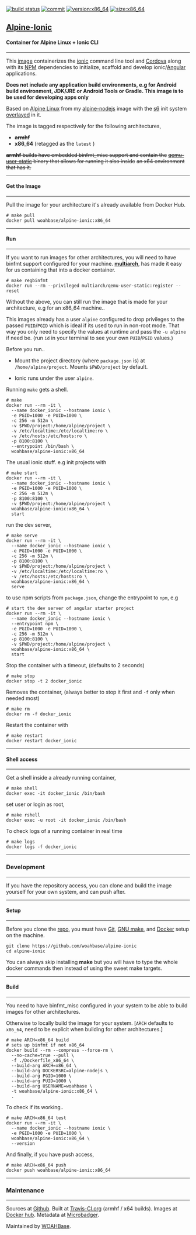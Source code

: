 [![build status][251]][232] [![commit][255]][231] [![version:x86_64][256]][235] [![size:x86_64][257]][235]

## [Alpine-Ionic][234]
#### Container for Alpine Linux + Ionic CLI
---

This [image][233] containerizes the [ionic][136] command line tool
and [Cordova][137] along with its [NPM][135] dependencies to
initialize, scaffold and develop ionic/[Angular][138] applications.

**Does not include any application build environments, e.g for
Android build environment, JDK/JRE or Android Tools or Gradle.
This image is to be used for developing apps only**

Based on [Alpine Linux][131] from my [alpine-nodejs][132] image with
the [s6][133] init system [overlayed][134] in it.

The image is tagged respectively for the following architectures,
* ~~**armhf**~~
* **x86_64** (retagged as the `latest` )

~~**armhf** builds have embedded binfmt_misc support and contain the~~
~~[qemu-user-static][105] binary that allows for running it also inside~~
~~an x64 environment that has it.~~

---
#### Get the Image
---

Pull the image for your architecture it's already available from
Docker Hub.

```
# make pull
docker pull woahbase/alpine-ionic:x86_64
```

---
#### Run
---

If you want to run images for other architectures, you will need
to have binfmt support configured for your machine. [**multiarch**][104],
has made it easy for us containing that into a docker container.

```
# make regbinfmt
docker run --rm --privileged multiarch/qemu-user-static:register --reset
```

Without the above, you can still run the image that is made for your
architecture, e.g for an x86_64 machine..

This images already has a user `alpine` configured to drop
privileges to the passed `PUID`/`PGID` which is ideal if its used
to run in non-root mode. That way you only need to specify the
values at runtime and pass the `-u alpine` if need be. (run `id`
in your terminal to see your own `PUID`/`PGID` values.)

Before you run..

* Mount the project directory (where `package.json` is) at
  `/home/alpine/project`. Mounts `$PWD/project` by default.

* Ionic runs under the user `alpine`.

Running `make` gets a shell.

```
# make
docker run --rm -it \
  --name docker_ionic --hostname ionic \
  -e PGID=1000 -e PUID=1000 \
  -c 256 -m 512m \
  -v $PWD/project:/home/alpine/project \
  -v /etc/localtime:/etc/localtime:ro \
  -v /etc/hosts:/etc/hosts:ro \
  -p 8100:8100 \
  --entrypoint /bin/bash \
  woahbase/alpine-ionic:x86_64
```

The usual ionic stuff. e.g init projects with

```
# make start
docker run --rm -it \
  --name docker_ionic --hostname ionic \
  -e PGID=1000 -e PUID=1000 \
  -c 256 -m 512m \
  -p 8100:8100 \
  -v $PWD/project:/home/alpine/project \
  woahbase/alpine-ionic:x86_64 \
  start
```

run the dev server,

```
# make serve
docker run --rm -it \
  --name docker_ionic --hostname ionic \
  -e PGID=1000 -e PUID=1000 \
  -c 256 -m 512m \
  -p 8100:8100 \
  -v $PWD/project:/home/alpine/project \
  -v /etc/localtime:/etc/localtime:ro \
  -v /etc/hosts:/etc/hosts:ro \
  woahbase/alpine-ionic:x86_64 \
  serve
```

to use npm scripts from `package.json`, change the entrypoint to
`npm`, e.g

```
# start the dev server of angular starter project
docker run --rm -it \
  --name docker_ionic --hostname ionic \
  --entrypoint npm \
  -e PGID=1000 -e PUID=1000 \
  -c 256 -m 512m \
  -p 8100:8100 \
  -v $PWD/project:/home/alpine/project \
  woahbase/alpine-ionic:x86_64 \
  start
```

Stop the container with a timeout, (defaults to 2 seconds)

```
# make stop
docker stop -t 2 docker_ionic
```

Removes the container, (always better to stop it first and `-f`
only when needed most)

```
# make rm
docker rm -f docker_ionic
```

Restart the container with

```
# make restart
docker restart docker_ionic
```

---
#### Shell access
---

Get a shell inside a already running container,

```
# make shell
docker exec -it docker_ionic /bin/bash
```

set user or login as root,

```
# make rshell
docker exec -u root -it docker_ionic /bin/bash
```

To check logs of a running container in real time

```
# make logs
docker logs -f docker_ionic
```

---
### Development
---

If you have the repository access, you can clone and
build the image yourself for your own system, and can push after.

---
#### Setup
---

Before you clone the [repo][231], you must have [Git][101], [GNU make][102],
and [Docker][103] setup on the machine.

```
git clone https://github.com/woahbase/alpine-ionic
cd alpine-ionic
```
You can always skip installing **make** but you will have to
type the whole docker commands then instead of using the sweet
make targets.

---
#### Build
---

You need to have binfmt_misc configured in your system to be able
to build images for other architectures.

Otherwise to locally build the image for your system.
[`ARCH` defaults to `x86_64`, need to be explicit when building
for other architectures.]

```
# make ARCH=x86_64 build
# sets up binfmt if not x86_64
docker build --rm --compress --force-rm \
  --no-cache=true --pull \
  -f ./Dockerfile_x86_64 \
  --build-arg ARCH=x86_64 \
  --build-arg DOCKERSRC=alpine-nodejs \
  --build-arg PGID=1000 \
  --build-arg PUID=1000 \
  --build-arg USERNAME=woahbase \
  -t woahbase/alpine-ionic:x86_64 \
  .
```

To check if its working..

```
# make ARCH=x86_64 test
docker run --rm -it \
  --name docker_ionic --hostname ionic \
  -e PGID=1000 -e PUID=1000 \
  woahbase/alpine-ionic:x86_64 \
  --version
```

And finally, if you have push access,

```
# make ARCH=x86_64 push
docker push woahbase/alpine-ionic:x86_64
```

---
### Maintenance
---

Sources at [Github][106]. Built at [Travis-CI.org][107] (armhf / x64 builds). Images at [Docker hub][108]. Metadata at [Microbadger][109].

Maintained by [WOAHBase][204].

[101]: https://git-scm.com
[102]: https://www.gnu.org/software/make/
[103]: https://www.docker.com
[104]: https://hub.docker.com/r/multiarch/qemu-user-static/
[105]: https://github.com/multiarch/qemu-user-static/releases/
[106]: https://github.com/
[107]: https://travis-ci.org/
[108]: https://hub.docker.com/
[109]: https://microbadger.com/

[131]: https://alpinelinux.org/
[132]: https://hub.docker.com/r/woahbase/alpine-s6
[133]: https://skarnet.org/software/s6/
[134]: https://github.com/just-containers/s6-overlay
[135]: https://www.npmjs.com/
[136]: https://ionicframework.com/docs/cli/
[137]: https://cordova.apache.org/
[138]: https://angular.io/

[201]: https://github.com/woahbase
[202]: https://travis-ci.org/woahbase/
[203]: https://hub.docker.com/u/woahbase
[204]: https://woahbase.online/

[231]: https://github.com/woahbase/alpine-ionic
[232]: https://travis-ci.org/woahbase/alpine-ionic
[233]: https://hub.docker.com/r/woahbase/alpine-ionic
[234]: https://woahbase.online/#/images/alpine-ionic
[235]: https://microbadger.com/images/woahbase/alpine-ionic:x86_64

[251]: https://travis-ci.org/woahbase/alpine-ionic.svg?branch=master

[255]: https://images.microbadger.com/badges/commit/woahbase/alpine-ionic.svg

[256]: https://images.microbadger.com/badges/version/woahbase/alpine-ionic:x86_64.svg
[257]: https://images.microbadger.com/badges/image/woahbase/alpine-ionic:x86_64.svg
